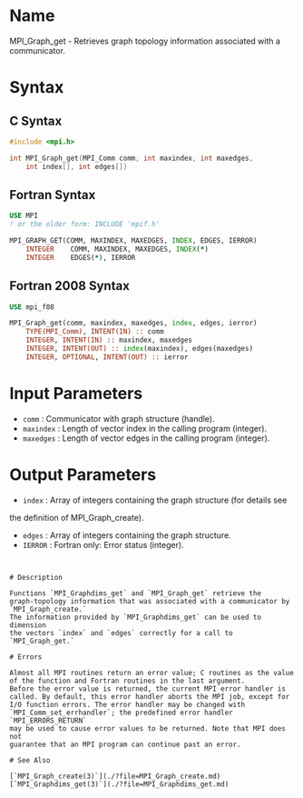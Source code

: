# Name

MPI_Graph_get  - Retrieves graph topology information associated
with a communicator.

# Syntax

## C Syntax

```c
#include <mpi.h>

int MPI_Graph_get(MPI_Comm comm, int maxindex, int maxedges,
    int index[], int edges[])
```

## Fortran Syntax

```fortran
USE MPI
! or the older form: INCLUDE 'mpif.h'

MPI_GRAPH_GET(COMM, MAXINDEX, MAXEDGES, INDEX, EDGES, IERROR)
    INTEGER    COMM, MAXINDEX, MAXEDGES, INDEX(*)
    INTEGER    EDGES(*), IERROR
```

## Fortran 2008 Syntax

```fortran
USE mpi_f08

MPI_Graph_get(comm, maxindex, maxedges, index, edges, ierror)
    TYPE(MPI_Comm), INTENT(IN) :: comm
    INTEGER, INTENT(IN) :: maxindex, maxedges
    INTEGER, INTENT(OUT) :: index(maxindex), edges(maxedges)
    INTEGER, OPTIONAL, INTENT(OUT) :: ierror
```


# Input Parameters

* `comm` : Communicator with graph structure (handle).
* `maxindex` : Length of vector index in the calling program (integer).
* `maxedges` : Length of vector edges in the calling program (integer).

# Output Parameters

* `index` : Array of integers containing the graph structure (for details see

the definition of MPI_Graph_create).
* `edges` : Array of integers containing the graph structure.
* `IERROR` : Fortran only: Error status (integer).
```


# Description

Functions `MPI_Graphdims_get` and `MPI_Graph_get` retrieve the
graph-topology information that was associated with a communicator by
`MPI_Graph_create.`
The information provided by `MPI_Graphdims_get` can be used to dimension
the vectors `index` and `edges` correctly for a call to `MPI_Graph_get.`

# Errors

Almost all MPI routines return an error value; C routines as the value
of the function and Fortran routines in the last argument.
Before the error value is returned, the current MPI error handler is
called. By default, this error handler aborts the MPI job, except for
I/O function errors. The error handler may be changed with
`MPI_Comm_set_errhandler`; the predefined error handler `MPI_ERRORS_RETURN`
may be used to cause error values to be returned. Note that MPI does not
guarantee that an MPI program can continue past an error.

# See Also

[`MPI_Graph_create(3)`](./?file=MPI_Graph_create.md)
[`MPI_Graphdims_get(3)`](./?file=MPI_Graphdims_get.md)
